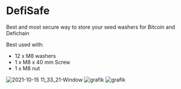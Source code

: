 # DefiSafe
Best and most secure way to store your seed washers for Bitcoin and Defichain

Best used with:
- 12 x M8 washers  
- 1 x M8 x 40 mm Screw
- 1 x M8 nut


![2021-10-15 11_33_21-Window](https://user-images.githubusercontent.com/90033569/137466218-17adf6ee-05cd-46d3-9fbc-e378a743fa33.png)
![grafik](https://user-images.githubusercontent.com/90033569/137466449-d06b8ca7-c05d-4b31-85d4-3ebf19eacfef.png)
![grafik](https://user-images.githubusercontent.com/90033569/137466522-066bdc0f-81f5-4078-b30d-1eacc8966e74.png)


